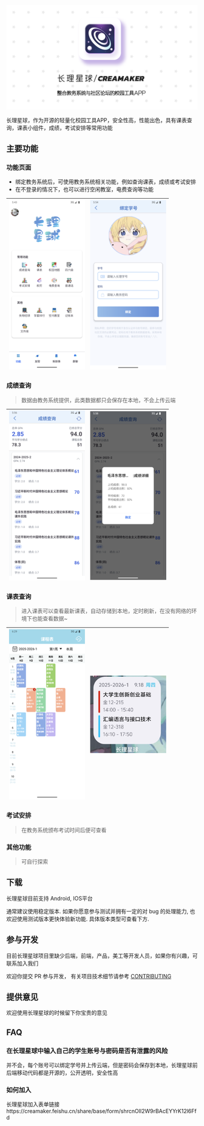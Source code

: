 ![长理星球](./assets/4e9c4a7f2dee81b1415ab05487fb31e7_720.png)

长理星球，作为开源的轻量化校园工具APP，安全性高，性能出色，具有课表查询，课表小组件，成绩，考试安排等常用功能

## 主要功能

### 功能页面

- 绑定教务系统后，可使用教务系统相关功能，例如查询课表，成绩或考试安排
- 在不登录的情况下，也可以进行空闲教室，电费查询等功能

| <img src="./assets/image-20250831174326287.png" alt="" width="200"/> | <img src="./assets/image-20250831175418750.png" alt="" width="200"/> |
| :----------------------------------------------------------: | :----------------------------------------------------------: |

### 成绩查询

> 数据由教务系统提供，此类数据都只会保存在本地，不会上传云端

| <img src="./assets/image-20250831175656554.png" alt="" width="200"/> | <img src="./assets/image-20250831175817246.png" alt="" width="200"/> |
| :----------------------------------------------------------: | :----------------------------------------------------------: |

### 课表查询

> 进入课表可以查看最新课表，自动存储到本地，定时刷新，在没有网络的环境下也能查看数据~

| <img src="./assets/image-20250831183014883.png" alt="" width="200"/> | <img src="./assets/91de5f1a8f29a91b2c0db448659105b7.jpg" alt="" width="200"/> |
| :----------------------------------------------------------: | :----------------------------------------------------------: |

### 考试安排

> 在教务系统颁布考试时间后便可查看

### 其他功能

> 可自行探索

## 下载

长理星球目前支持 Android, IOS平台

通常建议使用稳定版本. 如果你愿意参与测试并拥有一定的对 bug 的处理能力, 也欢迎使用测试版本更快体验新功能.
具体版本类型可查看下方.

## 参与开发

目前长理星球项目里缺少后端，前端，产品，美工等开发人员，如果你有兴趣，可联系加入我们

欢迎你提交 PR 参与开发，
有关项目技术细节请参考 [CONTRIBUTING](docs/contribution/分支规范.md)

## 提供意见

欢迎使用长理星球的时候留下你宝贵的意见

## FAQ

### 在长理星球中输入自己的学生账号与密码是否有泄露的风险

并不会，每个账号可以绑定学号并上传云端，但是密码会保存到本地，长理星球前后端移动代码都是开源的，公开透明，安全性高

### 如何加入

长理星球加入表单链接https://creamaker.feishu.cn/share/base/form/shrcnOIl2W9rBAcEYYrK12l6Ffd

